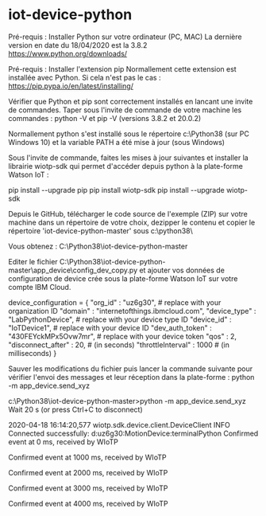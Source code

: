 # iot-device-python
Pré-requis : Installer Python sur votre ordinateur (PC, MAC)
La dernière version en date du 18/04/2020 est la 3.8.2
https://www.python.org/downloads/

Pré-requis : Installer l'extension pip
Normallement cette extension est installée avec Python. Si cela n'est pas le cas : https://pip.pypa.io/en/latest/installing/

Vérifier que Python et pip sont correctement installés en lancant une invite de commandes.
Taper sous l'invite de commande de votre machine les commandes : python -V et pip -V (versions 3.8.2 et 20.0.2)

Normallement python s'est installé sous le répertoire c:\Python38 (sur PC Windows 10) et la variable PATH a été mise à jour (sous Windows)


Sous l'invite de commande, faites les mises à jour suivantes et installer la librairie wiotp-sdk qui permet d'accéder depuis python à la plate-forme Watson IoT :

pip install --upgrade pip 
pip install wiotp-sdk 
pip install --upgrade wiotp-sdk 

Depuis le GitHub, télécharger le code source de l'exemple (ZIP) sur votre machine dans un répertoire de votre choix, dezipper le contenu et copier le répertoire 'iot-device-python-master' sous c:\python38\

Vous obtenez :
C:\Python38\iot-device-python-master

Editer le fichier C:\Python38\iot-device-python-master\app_device\config_dev_copy.py et ajouter vos données de configuration de device crée sous la plate-forme Watson IoT sur votre compte IBM Cloud.

device_configuration = {
	"org_id"           : "uz6g30",             # replace with your organization ID
	"domain"           : "internetofthings.ibmcloud.com",
	"device_type"      : "LabPythonDevice",       # replace with your device type ID
	"device_id"        : "IoTDevice1",           # replace with your device ID
	"dev_auth_token"   : "430FEYckMPx5Ovw7mr", # replace with your device token
	"qos"              : 2,
	"disconnect_after" : 20,  # (in seconds)
	"throttleInterval" : 1000 # (in milliseconds)
}

Sauver les modifications du fichier puis lancer la commande suivante pour vérifier l'envoi des messages et leur réception dans la plate-forme : python -m app_device.send_xyz

c:\Python38\iot-device-python-master>python -m app_device.send_xyz
Wait 20 s (or press Ctrl+C to disconnect)

2020-04-18 16:14:20,577   wiotp.sdk.device.client.DeviceClient  INFO    Connected successfully: d:uz6g30:MotionDevice:terminalPython
Confirmed event at 0 ms, received by WIoTP

Confirmed event at 1000 ms, received by WIoTP

Confirmed event at 2000 ms, received by WIoTP

Confirmed event at 3000 ms, received by WIoTP

Confirmed event at 4000 ms, received by WIoTP



